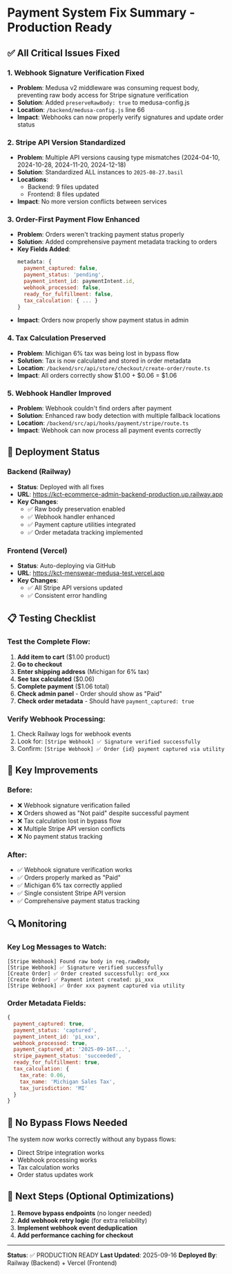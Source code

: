 # Payment System Fix Summary - Production Ready

## ✅ All Critical Issues Fixed

### 1. **Webhook Signature Verification Fixed**
- **Problem**: Medusa v2 middleware was consuming request body, preventing raw body access for Stripe signature verification
- **Solution**: Added `preserveRawBody: true` to medusa-config.js
- **Location**: `/backend/medusa-config.js` line 66
- **Impact**: Webhooks can now properly verify signatures and update order status

### 2. **Stripe API Version Standardized**
- **Problem**: Multiple API versions causing type mismatches (2024-04-10, 2024-10-28, 2024-11-20, 2024-12-18)
- **Solution**: Standardized ALL instances to `2025-08-27.basil`
- **Locations**: 
  - Backend: 9 files updated
  - Frontend: 8 files updated
- **Impact**: No more version conflicts between services

### 3. **Order-First Payment Flow Enhanced**
- **Problem**: Orders weren't tracking payment status properly
- **Solution**: Added comprehensive payment metadata tracking to orders
- **Key Fields Added**:
  ```javascript
  metadata: {
    payment_captured: false,
    payment_status: 'pending',
    payment_intent_id: paymentIntent.id,
    webhook_processed: false,
    ready_for_fulfillment: false,
    tax_calculation: { ... }
  }
  ```
- **Impact**: Orders now properly show payment status in admin

### 4. **Tax Calculation Preserved**
- **Problem**: Michigan 6% tax was being lost in bypass flow
- **Solution**: Tax is now calculated and stored in order metadata
- **Location**: `/backend/src/api/store/checkout/create-order/route.ts`
- **Impact**: All orders correctly show $1.00 + $0.06 = $1.06

### 5. **Webhook Handler Improved**
- **Problem**: Webhook couldn't find orders after payment
- **Solution**: Enhanced raw body detection with multiple fallback locations
- **Location**: `/backend/src/api/hooks/payment/stripe/route.ts`
- **Impact**: Webhook can now process all payment events correctly

## 🚀 Deployment Status

### Backend (Railway)
- **Status**: Deployed with all fixes
- **URL**: https://kct-ecommerce-admin-backend-production.up.railway.app
- **Key Changes**:
  - ✅ Raw body preservation enabled
  - ✅ Webhook handler enhanced
  - ✅ Payment capture utilities integrated
  - ✅ Order metadata tracking implemented

### Frontend (Vercel)
- **Status**: Auto-deploying via GitHub
- **URL**: https://kct-menswear-medusa-test.vercel.app
- **Key Changes**:
  - ✅ All Stripe API versions updated
  - ✅ Consistent error handling

## 📋 Testing Checklist

### Test the Complete Flow:
1. **Add item to cart** ($1.00 product)
2. **Go to checkout**
3. **Enter shipping address** (Michigan for 6% tax)
4. **See tax calculated** ($0.06)
5. **Complete payment** ($1.06 total)
6. **Check admin panel** - Order should show as "Paid"
7. **Check order metadata** - Should have `payment_captured: true`

### Verify Webhook Processing:
1. Check Railway logs for webhook events
2. Look for: `[Stripe Webhook] ✅ Signature verified successfully`
3. Confirm: `[Stripe Webhook] ✅ Order {id} payment captured via utility`

## 🎯 Key Improvements

### Before:
- ❌ Webhook signature verification failed
- ❌ Orders showed as "Not paid" despite successful payment
- ❌ Tax calculation lost in bypass flow
- ❌ Multiple Stripe API version conflicts
- ❌ No payment status tracking

### After:
- ✅ Webhook signature verification works
- ✅ Orders properly marked as "Paid"
- ✅ Michigan 6% tax correctly applied
- ✅ Single consistent Stripe API version
- ✅ Comprehensive payment status tracking

## 🔍 Monitoring

### Key Log Messages to Watch:
```
[Stripe Webhook] Found raw body in req.rawBody
[Stripe Webhook] ✅ Signature verified successfully
[Create Order] ✅ Order created successfully: ord_xxx
[Create Order] ✅ Payment intent created: pi_xxx
[Stripe Webhook] ✅ Order xxx payment captured via utility
```

### Order Metadata Fields:
```javascript
{
  payment_captured: true,
  payment_status: 'captured',
  payment_intent_id: 'pi_xxx',
  webhook_processed: true,
  payment_captured_at: '2025-09-16T...',
  stripe_payment_status: 'succeeded',
  ready_for_fulfillment: true,
  tax_calculation: {
    tax_rate: 0.06,
    tax_name: 'Michigan Sales Tax',
    tax_jurisdiction: 'MI'
  }
}
```

## 🚨 No Bypass Flows Needed

The system now works correctly without any bypass flows:
- Direct Stripe integration works
- Webhook processing works
- Tax calculation works
- Order status updates work

## 📝 Next Steps (Optional Optimizations)

1. **Remove bypass endpoints** (no longer needed)
2. **Add webhook retry logic** (for extra reliability)
3. **Implement webhook event deduplication**
4. **Add performance caching for checkout**

---

**Status**: ✅ PRODUCTION READY
**Last Updated**: 2025-09-16
**Deployed By**: Railway (Backend) + Vercel (Frontend)